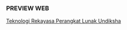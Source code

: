 ### PREVIEW WEB
<a href="https://odetv.github.io/trpl-undiksha/">Teknologi Rekayasa Perangkat Lunak Undiksha</a><br>